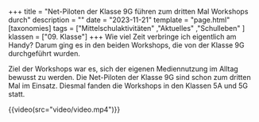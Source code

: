 +++
title = "Net-Piloten der Klasse 9G führen zum dritten Mal Workshops durch"
description = ""
date = "2023-11-21"
template = "page.html"
[taxonomies]
tags = ["Mittelschulaktivitäten" ,"Aktuelles" ,"Schulleben" ]
klassen = ["09. Klasse"]
+++
Wie viel Zeit verbringe ich eigentlich am Handy? Darum ging es in den beiden Workshops, die von der Klasse 9G durchgeführt wurden.
<!-- more -->
 Ziel der Workshops war es, sich der eigenen Mediennutzung im Alltag bewusst zu werden.  Die Net-Piloten der Klasse 9G sind schon zum dritten Mal im Einsatz. Diesmal fanden die Workshops in den Klassen 5A und 5G statt.

 {{video(src="video/video.mp4")}}

